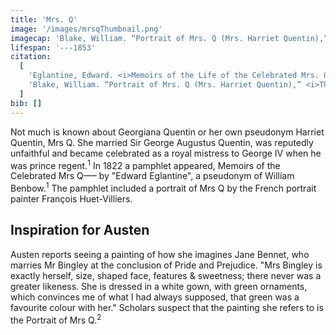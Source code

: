 ```yaml
---
title: 'Mrs. Q'
image: '/images/mrsqThumbnail.png'
imagecap: 'Blake, William. “Portrait of Mrs. Q (Mrs. Harriet Quentin),” The Morgan Library & Museum, 30 Dec. 2013.'
lifespan: '---1853'
citation:
  [
    'Eglantine, Edward. <i>Memoirs of the Life of the Celebrated Mrs. Q------.</i> 1822. Benbow, Printer and Publisher, at the Byron’s Head, Castle Street, Leicester Square, W. Benbow, 2012.',
    'Blake, William. “Portrait of Mrs. Q (Mrs. Harriet Quentin),” <i>The Morgan Library & Museum</i>, 30 Dec. 2013.',
  ]
bib: []
---
```


<!-- @format -->

Not much is known about Georgiana Quentin or her own pseudonym Harriet Quentin, Mrs Q.
She married Sir George Augustus Quentin, was reputedly unfaithful and became celebrated as a royal mistress to George IV when he was prince regent.<sup>1</sup> In 1822 a pamphlet appeared, Memoirs of the Celebrated Mrs Q—– by "Edward Eglantine", a pseudonym of William Benbow.<sup>1</sup> The pamphlet included a portrait of Mrs Q by the French portrait painter François Huet-Villiers.

## Inspiration for Austen

Austen reports seeing a painting of how she imagines Jane Bennet, who marries Mr Bingley at the conclusion of Pride and Prejudice. "Mrs Bingley is exactly herself, size, shaped face, features & sweetness; there never was a greater likeness. She is dressed in a white gown, with green ornaments, which convinces me of what I had always supposed, that green was a favourite colour with her." Scholars suspect that the painting she refers to is the Portrait of Mrs Q.<sup>2</sup>
